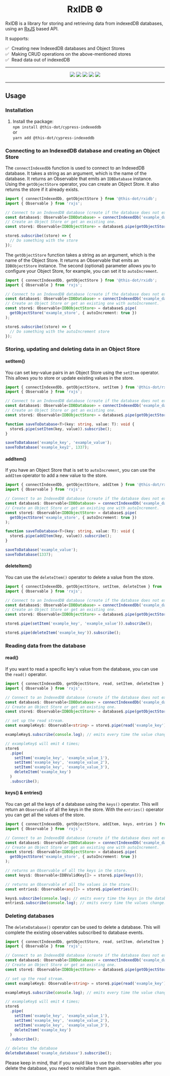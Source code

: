 <h1 align="center"> RxIDB ⚙️</h1>

RxIDB is a library for storing and retrieving data from indexedDB databases, using an [RxJS](https://github.com/ReactiveX/rxjs) based API.

It supports:

✅ &nbsp;Creating new IndexedDB databases and Object Stores <br/>
✅ &nbsp;Making CRUD operations on the above-mentioned stores <br/>
✅ &nbsp;Read data out of indexedDB <br/>

---

<p align="center">
  <a href="https://www.npmjs.com/package/@this-dot/rxidb"><img src="https://img.shields.io/badge/%40this--dot-%2Frxidb-blueviolet" /></a>
  <a href="https://www.npmjs.com/package/@this-dot/rxidb"><img src="https://img.shields.io/npm/v/@this-dot/rxidb" /></a>
  <a href="https://github.com/thisdot/open-source/actions/workflows/ci.yml?query=branch%3Amain"><img src="https://github.com/thisdot/open-source/actions/workflows/ci.yml/badge.svg" /></a>
  <a href="https://github.com/thisdot/open-source/blob/main/LICENSE.md"><img src="https://img.shields.io/npm/l/@this-dot/rxidb" /></a>
  <a href="https://github.com/thisdot/open-source/issues?q=is%3Aissue+is%3Aopen+label%3Arxidb"><img src="https://img.shields.io/github/issues/thisdot/open-source?q=is%3Aissue+is%3Aopen+label%3Arxidb" /></a>
</p>

---

## Usage

### Installation

1. Install the package:  
   `npm install @this-dot/cypress-indexeddb`  
   or  
   `yarn add @this-dot/cypress-indexeddb`

### Connecting to an IndexedDB database and creating an Object Store

The `connectIndexedDb` function is used to connect to an IndexedDB database. It takes a string as an argument, which is the name of the database. It returns an Observable that emits an `IDBDatabase` instance. Using the `getObjectStore` operator, you can create an Object Store. It also returns the store if it already exists.

```typescript
import { connectIndexedDb, getObjectStore } from '@this-dot/rxidb';
import { Observable } from 'rxjs';

// Connect to an IndexedDB database (create if the database does not exist)
const database$: Observable<IDBDatabase> = connectIndexedDb('example_database');
// Create an Object Store or get an existing one.
const store$: Observable<IDBObjectStore> = database$.pipe(getObjectStore('example_store'));

store$.subscribe((store) => {
  // Do something with the store
});
```

The `getObjectStore` function takes a string as an argument, which is the name of the Object Store. It returns an Observable that emits an `IDBObjectStore` instance. The second (optional) parameter allows you to configure your Object Store, for example, you can set it to `autoIncrement`.

```typescript
import { connectIndexedDb, getObjectStore } from '@this-dot/rxidb';
import { Observable } from 'rxjs';

// Connect to an IndexedDB database (create if the database does not exist)
const database$: Observable<IDBDatabase> = connectIndexedDb('example_database');
// Create an Object Store or get an existing one with autoIncrement.
const store$: Observable<IDBObjectStore> = database$.pipe(
  getObjectStore('example_store', { autoIncrement: true })
);

store$.subscribe((store) => {
  // Do something with the autoIncrement store
});
```

### Storing, updating and deleting data in an Object Store

#### setItem()

You can set key-value pairs in an Object Store using the `setItem` operator. This allows you to store or update existing values in the store.

```typescript
import { connectIndexedDb, getObjectStore, setItem } from '@this-dot/rxidb';
import { Observable } from 'rxjs';

// Connect to an IndexedDB database (create if the database does not exist)
const database$: Observable<IDBDatabase> = connectIndexedDb('example_database');
// Create an Object Store or get an existing one.
const store$: Observable<IDBObjectStore> = database$.pipe(getObjectStore('example_store'));

function saveToDatabase<T>(key: string, value: T): void {
  store$.pipe(setItem(key, value)).subscribe();
}

saveToDatabase('example_key', 'example_value');
saveToDatabase('example_key2', 1337);
```

#### addItem()

If you have an Object Store that is set to `autoIncrement`, you can use the `addItem` operator to add a new value to the store.

```typescript
import { connectIndexedDb, getObjectStore, addItem } from '@this-dot/rxidb';
import { Observable } from 'rxjs';

// Connect to an IndexedDB database (create if the database does not exist)
const database$: Observable<IDBDatabase> = connectIndexedDb('example_database');
// Create an Object Store or get an existing one with autoIncrement.
const store$: Observable<IDBObjectStore> = database$.pipe(
  getObjectStore('example_store', { autoIncrement: true })
);

function saveToDatabase<T>(key: string, value: T): void {
  store$.pipe(addItem(key, value)).subscribe();
}

saveToDatabase('example_value');
saveToDatabase(1337);
```

#### deleteItem()

You can use the `deleteItem()` operator to delete a value from the store.

```typescript
import { connectIndexedDb, getObjectStore, setItem, deleteItem } from '@this-dot/rxidb';
import { Observable } from 'rxjs';

// Connect to an IndexedDB database (create if the database does not exist)
const database$: Observable<IDBDatabase> = connectIndexedDb('example_database');
// Create an Object Store or get an existing one.
const store$: Observable<IDBObjectStore> = database$.pipe(getObjectStore('example_store'));

store$.pipe(setItem('example_key', 'example_value')).subscribe();

store$.pipe(deleteItem('example_key')).subscribe();
```

### Reading data from the database

#### read()

If you want to read a specific key's value from the database, you can use the `read()` operator.

```typescript
import { connectIndexedDb, getObjectStore, read, setItem, deleteItem } from '@this-dot/rxidb';
import { Observable } from 'rxjs';

// Connect to an IndexedDB database (create if the database does not exist)
const database$: Observable<IDBDatabase> = connectIndexedDb('example_database');
// Create an Object Store or get an existing one.
const store$: Observable<IDBObjectStore> = database$.pipe(getObjectStore('example_store'));

// set up the read stream.
const exampleKey$: Observable<string> = store$.pipe(read('example_key'));

exampleKey$.subscribe(console.log); // emits every time the value changes.

// exampleKey$ will emit 4 times;
store$
  .pipe(
    setItem('example_key', 'example_value_1'),
    setItem('example_key', 'example_value_2'),
    setItem('example_key', 'example_value_3'),
    deleteItem('example_key')
  )
  .subscribe();
```

#### keys() & entries()

You can get all the keys of a database using the `keys()` operator. This will return an `Observable` of all the keys in the store. With the `entries()` operator you can get all the values of the store.

```typescript
import { connectIndexedDb, getObjectStore, addItem, keys, entries } from '@this-dot/rxidb';
import { Observable } from 'rxjs';

// Connect to an IndexedDB database (create if the database does not exist)
const database$: Observable<IDBDatabase> = connectIndexedDb('example_database');
// Create an Object Store or get an existing one with autoIncrement.
const store$: Observable<IDBObjectStore> = database$.pipe(
  getObjectStore('example_store', { autoIncrement: true })
);

// returns an Observable of all the keys in the store.
const keys$: Observable<IDBValidKey[]> = store$.pipe(keys());

// returns an Observable of all the values in the store.
const entries$: Observable<any[]> = store$.pipe(entries());

keys$.subscribe(console.log); // emits every time the keys in the database change. (add a new key, remove a key, etc)
entries$.subscribe(console.log); // emits every time the values change. Either by adding a new value, or by updating or deleting an existing value.
```

### Deleting databases

The `deleteDatabase()` operator can be used to delete a database. This will complete the existing observables subscribed to database events.

```typescript
import { connectIndexedDb, getObjectStore, read, setItem, deleteItem } from '@this-dot/rxidb';
import { Observable } from 'rxjs';

// Connect to an IndexedDB database (create if the database does not exist)
const database$: Observable<IDBDatabase> = connectIndexedDb('example_database');
// Create an Object Store or get an existing one.
const store$: Observable<IDBObjectStore> = database$.pipe(getObjectStore('example_store'));

// set up the read stream.
const exampleKey$: Observable<string> = store$.pipe(read('example_key'));

exampleKey$.subscribe(console.log); // emits every time the value changes, and emits a `null` value when the database is deleted.

// exampleKey$ will emit 4 times;
store$
  .pipe(
    setItem('example_key', 'example_value_1'),
    setItem('example_key', 'example_value_2'),
    setItem('example_key', 'example_value_3'),
    deleteItem('example_key')
  )
  .subscribe();

// deletes the database
deleteDatabase('example_database').subscribe();
```

Please keep in mind, that if you would like to use the observables after you delete the database, you need to reinitalise them again.
